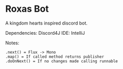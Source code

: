 # Roxas Bot

A kingdom hearts inspired discord bot.

Dependencies: Discord4J
IDE: IntelliJ


Notes:
```
.next() = Flux -> Mono 
.map() = If called method returns publisher
.doOnNext() = If no changes made calling runnable
```